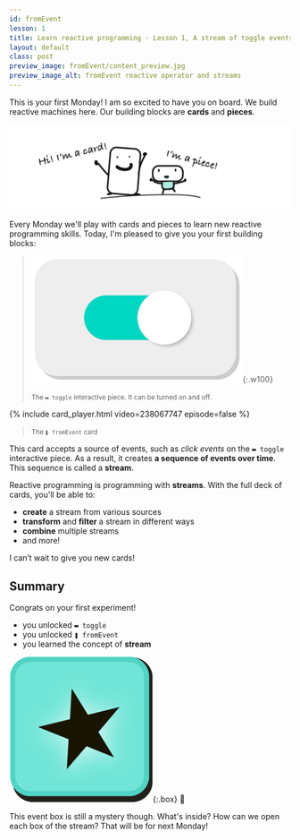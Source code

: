 ```yaml
---
id: fromEvent
lesson: 1
title: Learn reactive programming - Lesson 1, A stream of toggle events
layout: default
class: post
preview_image: fromEvent/content_preview.jpg
preview_image_alt: fromEvent reactive operator and streams
---
```


This is your first Monday! I am so excited to have you on board. We build reactive machines here. Our building blocks are **cards** and **pieces**.

![](img/fromEvent/card-piece.png)

Every Monday we'll play with cards and pieces to learn new reactive programming skills. Today, I'm pleased to give you your first building blocks:

> ![](img/fromEvent/toggle.png){:.w100}
>
> <small>The `▬ toggle` interactive piece. It can be turned on and off.</small>

{% include card_player.html video=238067747 episode=false %}

> <small>The `❚ fromEvent` card</small>

This card accepts a source of events, such as _click events_ on the `▬ toggle` interactive piece. As a result, it creates **a sequence of events over time**. This sequence is called a **stream**.

Reactive programming is programming with **streams**. With the full deck of cards, you'll be able to:

- **create** a stream from various sources
- **transform** and **filter** a stream in different ways
- **combine** multiple streams
- and more!

I can’t wait to give you new cards!

## Summary

Congrats on your first experiment! 

* you unlocked `▬ toggle`
* you unlocked `❚ fromEvent`
* you learned the concept of **stream**

![](img/fromEvent/box.png){:.box}
🤔

This event box is still a mystery though. What's inside? How can we open each box of the stream? That will be for next Monday!